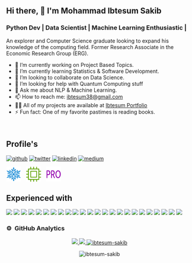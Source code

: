 ## Hi there, 👋  I'm Mohammad Ibtesum Sakib
### Python Dev | Data Scientist |  Machine Learning Enthusiastic | <!--DevOps -->

An explorer and Computer Science graduate looking to expand his knowledge of the computing field. Former Research Associate in the Economic Research Group (ERG).
<br>

- 🔭 I’m currently working on Project Based Topics.
- 🌱 I’m currently learning Statistics & Software Development.
- 👯 I’m looking to collaborate on Data Science.
- 🤔 I’m looking for help with Quantum Computing stuff<br>
- 💬 Ask me about NLP & Machine Learning.
- 📫 How to reach me: ibtesum38@gmail.com
- 👨‍💻 All of my projects are available at [Ibtesum Portfolio](https://ibtesum-sakib.github.io/)
- ⚡ Fun fact: One of my favorite pastimes is reading books.  
<br>

## Profile's

[<img src='https://cdn.jsdelivr.net/npm/simple-icons@3.0.1/icons/github.svg' alt='github' height='40'>](https://github.com/Ibtesum-Sakib) 
[<img src='https://cdn.jsdelivr.net/npm/simple-icons@3.0.1/icons/twitter.svg' alt='twitter' height='40'>](https://twitter.com/IbtesumSakib) 
[<img src='https://cdn.jsdelivr.net/npm/simple-icons@3.0.1/icons/linkedin.svg' alt='linkedin' height='40'>](https://www.linkedin.com/in/mohammad-ibtesum-sakib-40152a148/)
[<img src='https://cdn.jsdelivr.net/npm/simple-icons@3.0.1/icons/medium.svg' alt='medium' height='40'>](@ibtesum38)
<br>

<a href='https://archiveprogram.github.com/'><img src='https://raw.githubusercontent.com/acervenky/animated-github-badges/master/assets/acbadge.gif' width='40' height='40'></a> <a href='https://docs.github.com/en/developers'><img src='https://raw.githubusercontent.com/acervenky/animated-github-badges/master/assets/devbadge.gif' width='40' height='40'></a> <a href='https://github.com/pricing'><img src='https://raw.githubusercontent.com/acervenky/animated-github-badges/master/assets/pro.gif' width='40' height='40'></a>  


## Experienced with 

<code><img height="50" src="https://www.vectorlogo.zone/logos/kaggle/kaggle-ar21.svg"></code>
<code><img height="50" src="https://www.vectorlogo.zone/logos/mysql/mysql-ar21.svg"></code>
<code><img height="50" src="https://www.vectorlogo.zone/logos/sqlite/sqlite-ar21.svg"></code>
<code><img height="50" src="https://www.vectorlogo.zone/logos/github/github-ar21.svg"></code>
<code><img height="50" src="https://www.vectorlogo.zone/logos/json/json-ar21.svg"></code>
<code><img height="50" src="https://www.vectorlogo.zone/logos/google_cloud/google_cloud-ar21.svg"></code>
<code><img height="50" src="https://www.vectorlogo.zone/logos/python/python-ar21.svg"></code>
<code><img height="50" src="https://www.vectorlogo.zone/logos/djangoproject/djangoproject-ar21.svg"></code>
<code><img height="50" src="https://www.vectorlogo.zone/logos/pytorch/pytorch-ar21.svg"></code>
<code><img height="50" src="https://www.vectorlogo.zone/logos/jupyter/jupyter-ar21.svg"></code>
<code><img height="50" src="https://www.vectorlogo.zone/logos/tensorflow/tensorflow-ar21.svg"></code>
<code><img height="50" src="https://www.vectorlogo.zone/logos/visualstudio_code/visualstudio_code-ar21.svg"></code>
<code><img height="50" src="https://www.vectorlogo.zone/logos/numpy/numpy-ar21.svg"></code>
<code><img height="50" src="https://www.vectorlogo.zone/logos/nvidia/nvidia-ar21.svg"></code>
<code><img height="50" src="https://www.vectorlogo.zone/logos/atom_io/atom_io-ar21.svg"></code>
<code><img height="50" src="https://www.vectorlogo.zone/logos/javascript/javascript-ar21.svg"></code>
<code><img height="50" src="https://www.vectorlogo.zone/logos/android/android-ar21.svg"></code>
<code><img height="50" src="https://www.vectorlogo.zone/logos/git-scm/git-scm-ar21.svg"></code>
<code><img height="50" src="https://www.vectorlogo.zone/logos/bitbucket/bitbucket-official.svg"></code>
<code><img height="50" src="https://www.vectorlogo.zone/logos/getbootstrap/getbootstrap-ar21.svg"></code>
<code><img height="50" src="https://www.vectorlogo.zone/logos/usepanda/usepanda-ar21.svg"></code>
<code><img height="50" src="https://www.vectorlogo.zone/logos/firebase/firebase-ar21.svg"></code>
<code><img height="50" src="https://www.vectorlogo.zone/logos/pocoo_flask/pocoo_flask-ar21.svg"></code>
<code><img height="50" src="https://www.vectorlogo.zone/logos/postgresql/postgresql-ar21.svg"></code>


### ⚙️ &nbsp;GitHub Analytics

<p align="center">
<a href="https://github.com/Ibtesum-Sakib">
  <img height="180em" src="https://github-readme-stats-eight-theta.vercel.app/api?username=Ibtesum-Sakib&show_icons=true&theme=algolia&include_all_commits=true&count_private=true"/>
  <img height="180em" src="https://github-readme-stats-eight-theta.vercel.app/api/top-langs/?username=Ibtesum-Sakib&layout=compact&langs_count=8&theme=algolia"/>
  <img align="center" src="https://github-readme-streak-stats.herokuapp.com/?user=ibtesum-sakib&layout=compact&langs_count=8&theme=algolia" alt="ibtesum-sakib" />
</a>
</p>


<p align="center"> <img src="https://komarev.com/ghpvc/?username=ibtesum-sakib&label=Profile%20views&color=0e75b6&style=flat" alt="ibtesum-sakib" /> </p>
<p align="center"> <a href="https://twitter.com/" target="blank"><img src="https://img.shields.io/twitter/follow/?logo=twitter&style=for-the-badge" alt="" /></a> </p>
